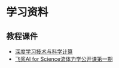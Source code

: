 # 学习资料

## 教程课件

- [深度学习技术与科学计算](https://aistudio.baidu.com/course/introduce/29929?sharedType=1&sharedUserId=438690&ts=1705731573142)
- [飞桨AI for Science流体力学公开课第一期](https://aistudio.baidu.com/course/introduce/27926?sharedType=1&sharedUserId=438690&ts=1705892946215)
